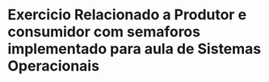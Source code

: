 # Exercicio Relacionado a Produtor e consumidor com semaforos implementado para aula de Sistemas Operacionais
